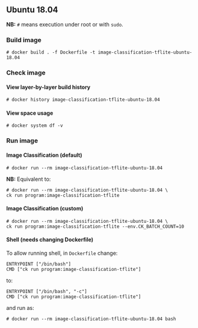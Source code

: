 ## Ubuntu 18.04

**NB:** `#` means execution under root or with `sudo`.

### Build image
```
# docker build . -f Dockerfile -t image-classification-tflite-ubuntu-18.04
```

### Check image 
#### View layer-by-layer build history
```
# docker history image-classification-tflite-ubuntu-18.04
```
#### View space usage
```
# docker system df -v
```

### Run image

#### Image Classification (default)
```
# docker run --rm image-classification-tflite-ubuntu-18.04
```
**NB:** Equivalent to:
```
# docker run --rm image-classification-tflite-ubuntu-18.04 \
ck run program:image-classification-tflite
```

#### Image Classification (custom)
```
# docker run --rm image-classification-tflite-ubuntu-18.04 \
ck run program:image-classification-tflite --env.CK_BATCH_COUNT=10
```

#### Shell (needs changing Dockerfile)
To allow running shell, in `Dockerfile` change:
```
ENTRYPOINT ["/bin/bash"]
CMD ["ck run program:image-classification-tflite"]
```
to:
```
ENTRYPOINT ["/bin/bash", "-c"]
CMD ["ck run program:image-classification-tflite"]
```
and run as:
```
# docker run --rm image-classification-tflite-ubuntu-18.04 bash
```
